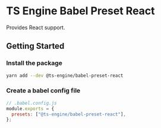 # TS Engine Babel Preset React

Provides React support.

## Getting Started

### Install the package

```sh
yarn add --dev @ts-engine/babel-preset-react
```

### Create a babel config file

```js
// .babel.config.js
module.exports = {
  presets: ["@ts-engine/babel-preset-react"],
};
```
